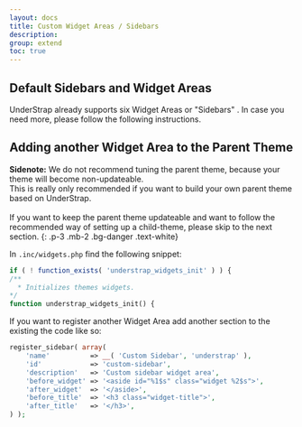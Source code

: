 ```yaml
---
layout: docs
title: Custom Widget Areas / Sidebars
description: 
group: extend
toc: true
---
```


## Default Sidebars and Widget Areas

UnderStrap already supports six Widget Areas or "Sidebars" . In case you need more, please follow the following instructions.

## Adding another Widget Area to the Parent Theme

**Sidenote:** We do not recommend tuning the parent theme, because your theme will become non-updateable.<br>
This is really only recommended if you want to build your own parent theme based on UnderStrap.<br>
<br>
If you want to keep the parent theme updateable and want to follow the recommended way of setting up a child-theme, please skip to the next section.
{: .p-3 .mb-2 .bg-danger .text-white}

In `.inc/widgets.php` find the following snippet:
```php
if ( ! function_exists( 'understrap_widgets_init' ) ) {
/**
  * Initializes themes widgets.
*/
function understrap_widgets_init() {
```

If you want to register another Widget Area add another section to the existing the code like so:

```php 
register_sidebar( array(
    'name'          => __( 'Custom Sidebar', 'understrap' ),
    'id'            => 'custom-sidebar',
    'description'   => 'Custom sidebar widget area',
    'before_widget' => '<aside id="%1$s" class="widget %2$s">',
    'after_widget'  => '</aside>',
    'before_title'  => '<h3 class="widget-title">',
    'after_title'   => '</h3>',
) );
```
